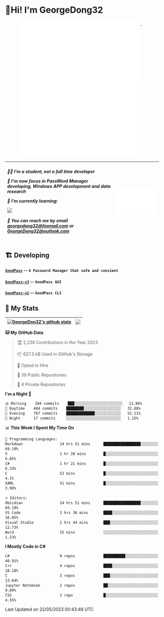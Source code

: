 # 👋Hi! I'm GeorgeDong32
<p align="center">
  <a href="#">
    <img width="400" align="top" src="https://github.com/GeorgeDong32/GeorgeDong32/blob/main/metrics.classic.svg" />
  </a>
  &emsp;
  <a href="#">
    <img width="400" align="top" src="https://github.com/GeorgeDong32/GeorgeDong32/blob/main/metrics.achievements.svg" />
  </a>
</p>

| <h5 align="left"> <p>🧑‍🎓 I'm a student, not a full time developer</p> <p>👀 I’m now focus in PassWord Manager developing, Windows APP development and data research</p> <p>📖 I’m currently learning:</p> <p><img height="28" src="https://skillicons.dev/icons?i=cs,c,cpp,matlab,cmake,py,dotnet,unity" /></p> <p>💬 You can reach me by email georgedong32@foxmail.com or GeorgeDong32@outlook.com</p></h5> | <img width="450" alt="my-commit-calendar" src="https://github.com/GeorgeDong32/GeorgeDong32/blob/main/metrics.plugin.isocalendar.svg" > |
| ------------- | ------------- |

## 🏗️ Developing
#### [`GoodPass`](https://github.com/GeorgeDong32/GoodPass) -- `A Password Manager that safe and convient`
#### [`GoodPass-v3`](https://github.com/GeorgeDong32/GoodPass-v3) -- `GoodPass GUI`
#### [`GoodPass-v2`](https://github.com/GeorgeDong32/GoodPass-v2) -- `GoodPass CLI`

## 🚀 My Stats

| <a href="https://github.com/GeorgeDong32/github-readme-stats"><img align="center" src="https://github-readme-stats-one-topaz-92.vercel.app/api?username=GeorgeDong32&show_icons=true&bg_color=45,34558b,FFFFFF&title_color=FFFFFF&icon_color=F5DF4D&hide_border=1" alt="GeorgeDon32's github stats" /></a> | <a href="https://github.com/GeorgeDong32/github-readme-stats"><img align="center" height="192" src="https://github-readme-stats-one-topaz-92.vercel.app/api/top-langs/?username=GeorgeDong32&layout=compact&bg_color=45,FFFFFF,34558b&title_color=555555&hide_border=1&langs_count=7" /></a> |
| ------------- | ------------- |


<!--START_SECTION:waka-->
**🐱 My GitHub Data** 

> 🏆 2,238 Contributions in the Year 2023
 > 
> 📦 627.3 kB Used in GitHub's Storage 
 > 
> 💼 Opted to Hire
 > 
> 📜 39 Public Repositories 
 > 
> 🔑 4 Private Repositories  
 > 
**I'm a Night 🦉** 

```text
🌞 Morning    204 commits    ███░░░░░░░░░░░░░░░░░░░░░░   13.86% 
🌆 Daytime    484 commits    ████████░░░░░░░░░░░░░░░░░   32.88% 
🌃 Evening    767 commits    █████████████░░░░░░░░░░░░   52.11% 
🌙 Night      17 commits     ░░░░░░░░░░░░░░░░░░░░░░░░░   1.15%

```


📊 **This Week I Spent My Time On** 

```text
💬 Programming Languages: 
Markdown                 14 hrs 51 mins      █████████████████░░░░░░░░   69.19% 
V                        1 hr 28 mins        █░░░░░░░░░░░░░░░░░░░░░░░░   6.85% 
C#                       1 hr 21 mins        █░░░░░░░░░░░░░░░░░░░░░░░░   6.33% 
C                        52 mins             █░░░░░░░░░░░░░░░░░░░░░░░░   4.1% 
XAML                     51 mins             █░░░░░░░░░░░░░░░░░░░░░░░░   3.98%

🔥 Editors: 
Obsidian                 14 hrs 51 mins      █████████████████░░░░░░░░   69.19% 
VS Code                  3 hrs 36 mins       ████░░░░░░░░░░░░░░░░░░░░░   16.85% 
Visual Studio            2 hrs 44 mins       ███░░░░░░░░░░░░░░░░░░░░░░   12.73% 
Word                     15 mins             ░░░░░░░░░░░░░░░░░░░░░░░░░   1.23%

```

**I Mostly Code in C#** 

```text
C#                       9 repos             ██████████░░░░░░░░░░░░░░░   40.91% 
C++                      4 repos             ████░░░░░░░░░░░░░░░░░░░░░   18.18% 
C                        3 repos             ███░░░░░░░░░░░░░░░░░░░░░░   13.64% 
Jupyter Notebook         2 repos             ██░░░░░░░░░░░░░░░░░░░░░░░   9.09% 
CSS                      1 repo              █░░░░░░░░░░░░░░░░░░░░░░░░   4.55%

```



 Last Updated on 22/05/2023 00:43:48 UTC
<!--END_SECTION:waka-->

